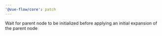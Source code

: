 ```yaml
---
'@vue-flow/core': patch
---
```


Wait for parent node to be initialized before applying an initial expansion of the parent node
